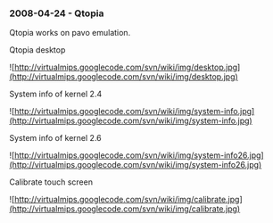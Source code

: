 ### 2008-04-24 - Qtopia ###

Qtopia works on pavo emulation.

Qtopia desktop

![http://virtualmips.googlecode.com/svn/wiki/img/desktop.jpg](http://virtualmips.googlecode.com/svn/wiki/img/desktop.jpg)

System info of kernel 2.4

![http://virtualmips.googlecode.com/svn/wiki/img/system-info.jpg](http://virtualmips.googlecode.com/svn/wiki/img/system-info.jpg)

System info of kernel 2.6

![http://virtualmips.googlecode.com/svn/wiki/img/system-info26.jpg](http://virtualmips.googlecode.com/svn/wiki/img/system-info26.jpg)

Calibrate touch screen

![http://virtualmips.googlecode.com/svn/wiki/img/calibrate.jpg](http://virtualmips.googlecode.com/svn/wiki/img/calibrate.jpg)